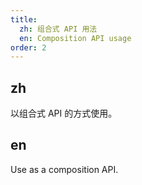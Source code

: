 ```yaml
---
title:
  zh: 组合式 API 用法
  en: Composition API usage
order: 2
---
```


## zh

以组合式 API 的方式使用。

## en

Use as a composition API.
